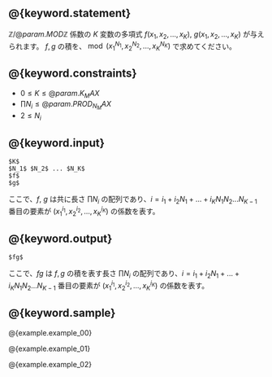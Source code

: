 ## @{keyword.statement}

$\mathbb{Z}/@{param.MOD}\mathbb{Z}$ 係数の $K$ 変数の多項式 $f(x_1, x_2, ..., x_K)$, $g(x_1, x_2, ..., x_K)$ が与えられます。
$f, g$ の積を、$\bmod (x_1^{N_1}, x_2^{N_2}, ..., x_K^{N_K})$ で求めてください。

## @{keyword.constraints}

- $0 \leq K \leq @{param.K_MAX}$
- $\prod N_i \leq @{param.PROD_N_MAX}$
- $2 \leq N_i$

## @{keyword.input}

```
$K$
$N_1$ $N_2$ ... $N_K$
$f$
$g$
```

ここで、$f$, $g$ は共に長さ $\prod N_i$ の配列であり、$i = i_1 + i_2 N_1 + ... + i_K N_1 N_2 ... N_{K-1}$ 番目の要素が $(x_1^{i_1}, x_2^{i_2}, ..., x_K^{i_K})$ の係数を表す。

## @{keyword.output}

```
$fg$
```

ここで、$fg$ は $f, g$ の積を表す長さ $\prod N_i$ の配列であり、$i = i_1 + i_2 N_1 + ... + i_K N_1 N_2 ... N_{K-1}$ 番目の要素が $(x_1^{i_1}, x_2^{i_2}, ..., x_K^{i_K})$ の係数を表す。

## @{keyword.sample}

@{example.example_00}

@{example.example_01}

@{example.example_02}
